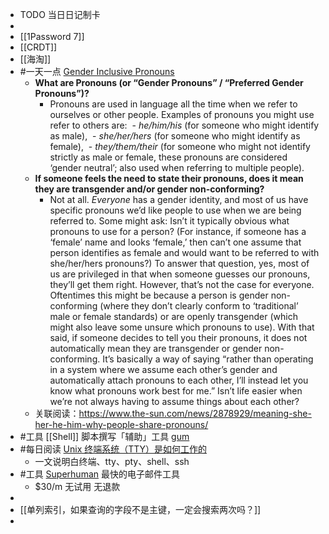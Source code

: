 - TODO  当日日记制卡
-
- [[1Password 7]]
- [[CRDT]]
- [[海淘]]
- #一天一点 [Gender Inclusive Pronouns](https://www.bottomline.org/content/support-gender-inclusive-pronouns)
	- **What are Pronouns (or “Gender Pronouns” / “Preferred Gender Pronouns”)?**
		- Pronouns are used in language all the time when we refer to ourselves or other people. Examples of pronouns you might use refer to others are:
		   - *he/him/his* (for someone who might identify as male),
		   - *she/her/hers* (for someone who might identify as female),
		   - *they/them/their* (for someone who might not identify strictly as male or female, these pronouns are considered ‘gender neutral’; also used when referring to multiple people).
	- **If someone feels the need to state their pronouns, does it mean they are transgender and/or gender non-conforming?**
		- Not at all. *Everyone* has a gender identity, and most of us have specific pronouns we’d like people to use when we are being referred to. Some might ask: Isn’t it typically obvious what pronouns to use for a person? (For instance, if someone has a ‘female’ name and looks ‘female,’ then can’t one assume that person identifies as female and would want to be referred to with she/her/hers pronouns?) To answer that question, yes, most of us are privileged in that when someone guesses our pronouns, they’ll get them right. However, that’s not the case for everyone. Oftentimes this might be because a person is gender non-conforming (where they don’t clearly conform to ‘traditional’ male or female standards) or are openly transgender (which might also leave some unsure which pronouns to use). With that said, if someone decides to tell you their pronouns, it does not automatically mean they are transgender or gender non-conforming. It’s basically a way of saying “rather than operating in a system where we assume each other’s gender and automatically attach pronouns to each other, I’ll instead let you know what pronouns work best for me.” Isn’t life easier when we’re not always having to assume things about each other?
	- 关联阅读：https://www.the-sun.com/news/2878929/meaning-she-her-he-him-why-people-share-pronouns/
- #工具 [[Shell]] 脚本撰写「辅助」工具 [gum](https://github.com/charmbracelet/gum)
- #每日阅读 [Unix 终端系统（TTY）是如何工作的](https://waynerv.com/posts/how-tty-system-works/)
	- 一文说明白终端、tty、pty、shell、ssh
- #工具 [Superhuman](https://superhuman.com/) 最快的电子邮件工具
	- $30/m 无试用 无退款
-
- [[单列索引，如果查询的字段不是主键，一定会搜索两次吗？]]
-